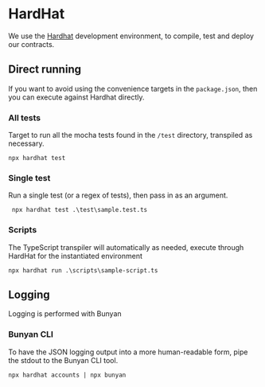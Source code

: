 # HardHat

We use the [Hardhat](https://hardhat.org/) development environment, to compile, test and deploy our contracts.

## Direct running
If you want to avoid using the convenience targets in the `package.json`, then you can execute against Hardhat directly.

### All tests

Target to run all the mocha tests found in the `/test` directory, transpiled as necessary.

```shell
npx hardhat test
```

### Single test

Run a single test (or a regex of tests), then pass in as an argument.

```shell
 npx hardhat test .\test\sample.test.ts
```

### Scripts

The TypeScript transpiler will automatically as needed, execute through HardHat for the instantiated environment

```shell
npx hardhat run .\scripts\sample-script.ts
```

## Logging

Logging is performed with Bunyan

### Bunyan CLI

To have the JSON logging output into a more human-readable form, pipe the stdout to the Bunyan CLI tool.

```shell
npx hardhat accounts | npx bunyan
```
